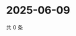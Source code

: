 # 2025-06-09

共 0 条

<!-- BEGIN ZHIHUVIDEO -->
<!-- 最后更新时间 Mon Jun 09 2025 06:10:23 GMT+0800 (China Standard Time) -->

<!-- END ZHIHUVIDEO -->
